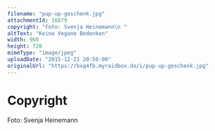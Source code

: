 ```yaml
---
filename: "pup-up-geschenk.jpg"
attachmentId: 16879
copyright: "Foto: Svenja Heinemann\n "
altText: "Keine Vegane Bedenken"
width: 960
height: 720
mimeType: "image/jpeg"
uploadDate: "2015-12-21 20:50:00"
originalUrl: "https://bxq4fb.myraidbox.de/i/pup-up-geschenk.jpg"
---
```


# Copyright

Foto: Svenja Heinemann
 
